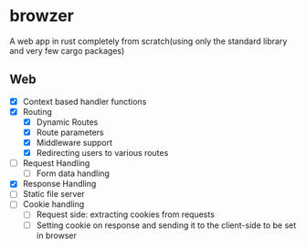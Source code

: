 # browzer

A web app in rust completely from scratch(using only the standard library and very few cargo packages)

## Web

- [x] Context based handler functions
- [x] Routing
  - [x] Dynamic Routes
  - [x] Route parameters
  - [x] Middleware support
  - [x] Redirecting users to various routes
- [ ] Request Handling
  - [ ] Form data handling
- [x] Response Handling
- [ ] Static file server
- [ ] Cookie handling
  - [ ] Request side: extracting cookies from requests
  - [ ] Setting cookie on response and sending it to the client-side to be set in browser

